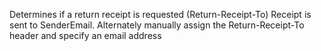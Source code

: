﻿Determines if a return receipt is requested (Return-Receipt-To)
Receipt is sent to SenderEmail. Alternately manually assign
the Return-Receipt-To header and specify an email address